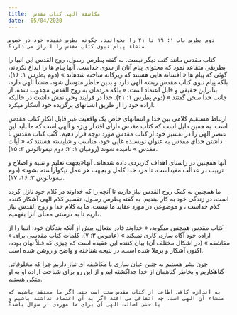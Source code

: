 ```yaml
---
title:  مکاشفه الهی کتاب مقدس
date:  05/04/2020
---
```


`دوم پطرس باب ۱: ۱۹ تا ۲۱ را بخوانید. چگونه پطرس عقیده خود در خصوص منشاء پیام نبوی کتاب مقدس را ابراز می دارد؟`

کتاب مقدس مانند کتب دیگر نیست. به گفته پطرس رسول، روح القدس این انبیا را بطریقی متقاعد نمود که محتوای پیام آنان از سوی خداست. آنها پبام ها را ابداع نکردند، گوئی که پیام ها « افسانه هایی هستند که زیرکانه ساخته شدهاند » (دوم پطرس ۱: ۱۶)، بلکه پیام نبوی کتاب مقدس ریشه الهی دارد و بدین خاطر متوسل شود، منشا الهی دارد، بنابراین حقیقی و قابل اعتماد است. « بلکه مردمان به روح القدس مجذوب شده، از جانب خدا سخن گفتند » (دوم پطرس ۱: ۲۱). خدا در فرایند وحی نقش داشت در حالیکه اراده خود را از طریق انسانهای برگزیده خود آشکار میکرد.

ارتباط مستقیم کلامی بین خدا و انسانهای خاص یک واقعیت غیر قابل انکار کتاب مقدس است. به همین دلیل است که کتاب مقدس دارای اقتدار ویژه و الهی است که ما باید این عنصر الهی را در تفسیر خود از کتاب مقدس مورد توجه قرار دهیم. کُتُب کتاب مقدس با داشتن خدای مقدس به عنوان نویسنده غایی خود، مناسب و شایسته هستند که « آیات مقدس » نامیده شوند (رومیان ۱: ۲؛ دوم تیموتائوس ۳: ۱۵).

آنها همچنین در راستای اهداف کاربردی داده شدهاند. آنها«بجهت تعلیم و تنبیه و اصلاح و تربیت در عدالت مفیداست، تا مرد خدا کامل و بجهت هر عمل نیکوآراسته بشود» (دوم تیموتائوس ۳: ۱۶، ۱۷).

ما همچنین به کمک روح القدس نیاز داریم تا آنچه را که خداوند در کلام خود نازل کرده است، در زندگی خود به کار ببندیم. به گفته پطرس رسول، تفسیر کلام الهی آشکار کننده کلام خداست ، و موضوعی در مورد عقاید ما نیست. ما به کلام خدا و روح القدس نیاز داریم تا به درستی معنای آنرا بفهمیم.

کتاب مقدس همچنین میگوید، « خداوند قادر متعال، پیش از آنکه بندگان خود، انبیا را از اراده خود آگاه سازد، کاری نمیکند » (عاموس ۳: ۷). کلمات کتاب مقدسی برای « مکاشفه » (در اشکال مختلف آن) بیان کننده این عقیده است که چیزی که قبلاً نهان بوده، اکنون آشکار و برملا شده است، در نتیجه شناخته و واضح و روشن شده است.

چون بشر هستیم به چنین عیان سازی یا مکاشفه ای نیاز داریم چرا که مخلوقاتی گناهکاریم و بخاطر گناهمان از خدا جداگشته ایم و از این رو برای شناخت اراده او به او متکی هستیم.

`به اندازه کافی اطاعت از کتاب مقدس سخت است حتی اگر ما معتقد باشیم که منشاء آن الهی است. چه اتفاقی می افتد اگر به آن اعتماد نداشته باشیم و یا حتی اصالت الهی آن برای ما موردی از سؤال باشد؟`